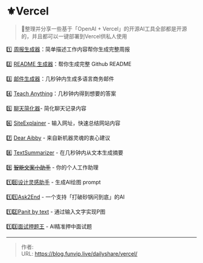 # ⚜️Vercel


> 🤖整理并分享一些基于「OpenAI + Vercel」的开源AI工具全部都是开源的，并且都可以一键部署到Vercel供私人使用
>

<!--more-->

1️⃣ [周报生成器](https://weeklyreport.avemaria.fun/zh)：简单描述工作内容帮你生成完整周报

2️⃣ [README 生成器](https://readme.rustc.cloud/zh)：帮你生成完整 Github README

3️⃣ [邮件生成器](https://email-helper.vercel.app/)：几秒钟内生成多语言商务邮件

4️⃣ [Teach Anything](https://www.teach-anything.com/)：几秒钟内得到想要的答案

5️⃣ [聊天简化器](https://chat-simplifier.imzbb.cc/zh)- 简化聊天记录内容

6️⃣ [SiteExplainer](https://siteexplainer.vercel.app/) - 输入网址，快速总结网站内容

7️⃣ [Dear Aibby](https://www.dearaibby.com/) - 来自新机器灵魂的衷心建议

8️⃣ [TextSummarizer](https://text-summarizer-seven.vercel.app/) - 在几秒钟内从文本生成摘要

9️⃣ ~~[智能文案小助手](http://www.linglan01.cn/c/chatgpt/)~~ - 你的个人工作助理

1️⃣0️⃣[设计灵感助手](https://www.aigenprompt.com/zh-CN) - 生成AI绘图 prompt

1️⃣1️⃣[Ask2End](https://ask2end.com/) - 一个支持「打破砂锅问到底」的AI

1️⃣2️⃣[Panit by text](https://paintbytext.chat/)  - 通过输入文字实现P图

1️⃣3️⃣[面试押题王](https://yatiwang.linkly.ai/) - AI精准押中面试题


---

> 作者:   
> URL: https://blog.funvip.live/dailyshare/vercel/  

